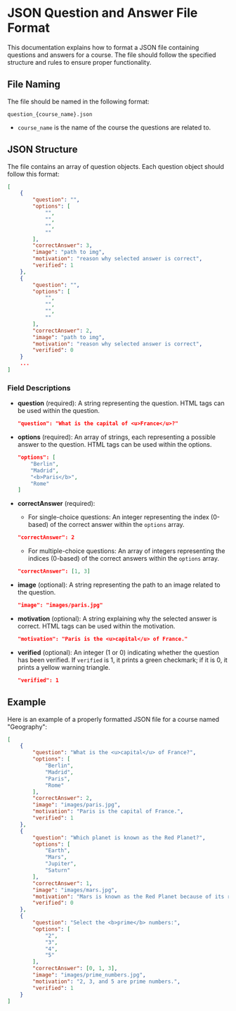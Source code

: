 # JSON Question and Answer File Format

This documentation explains how to format a JSON file containing questions and answers for a course. The file should follow the specified structure and rules to ensure proper functionality.

## File Naming

The file should be named in the following format:
```
question_{course_name}.json
```
- `course_name` is the name of the course the questions are related to.

## JSON Structure

The file contains an array of question objects. Each question object should follow this format:
```json
[
    {
        "question": "",
        "options": [
            "",
            "",
            "",
            ""
        ],
        "correctAnswer": 3,
        "image": "path to img",
        "motivation": "reason why selected answer is correct",
        "verified": 1
    },
    {
        "question": "",
        "options": [
            "",
            "",
            "",
            ""
        ],
        "correctAnswer": 2,
        "image": "path to img",
        "motivation": "reason why selected answer is correct",
        "verified": 0
    }
    ...
]
```

### Field Descriptions

- **question** (required): A string representing the question. HTML tags can be used within the question.
  ```json
  "question": "What is the capital of <u>France</u>?"
  ```

- **options** (required): An array of strings, each representing a possible answer to the question. HTML tags can be used within the options.
  ```json
  "options": [
      "Berlin",
      "Madrid",
      "<b>Paris</b>",
      "Rome"
  ]
  ```

- **correctAnswer** (required): 
  - For single-choice questions: An integer representing the index (0-based) of the correct answer within the `options` array.
  ```json
  "correctAnswer": 2
  ```
  - For multiple-choice questions: An array of integers representing the indices (0-based) of the correct answers within the `options` array.
  ```json
  "correctAnswer": [1, 3]
  ```

- **image** (optional): A string representing the path to an image related to the question.
  ```json
  "image": "images/paris.jpg"
  ```

- **motivation** (optional): A string explaining why the selected answer is correct. HTML tags can be used within the motivation.
  ```json
  "motivation": "Paris is the <u>capital</u> of France."
  ```

- **verified** (optional): An integer (1 or 0) indicating whether the question has been verified. If `verified` is 1, it prints a green checkmark; if it is 0, it prints a yellow warning triangle.
  ```json
  "verified": 1
  ```

## Example

Here is an example of a properly formatted JSON file for a course named "Geography":
```json
[
    {
        "question": "What is the <u>capital</u> of France?",
        "options": [
            "Berlin",
            "Madrid",
            "Paris",
            "Rome"
        ],
        "correctAnswer": 2,
        "image": "images/paris.jpg",
        "motivation": "Paris is the capital of France.",
        "verified": 1
    },
    {
        "question": "Which planet is known as the Red Planet?",
        "options": [
            "Earth",
            "Mars",
            "Jupiter",
            "Saturn"
        ],
        "correctAnswer": 1,
        "image": "images/mars.jpg",
        "motivation": "Mars is known as the Red Planet because of its reddish appearance.",
        "verified": 0
    },
    {
        "question": "Select the <b>prime</b> numbers:",
        "options": [
            "2",
            "3",
            "4",
            "5"
        ],
        "correctAnswer": [0, 1, 3],
        "image": "images/prime_numbers.jpg",
        "motivation": "2, 3, and 5 are prime numbers.",
        "verified": 1
    }
]
```
